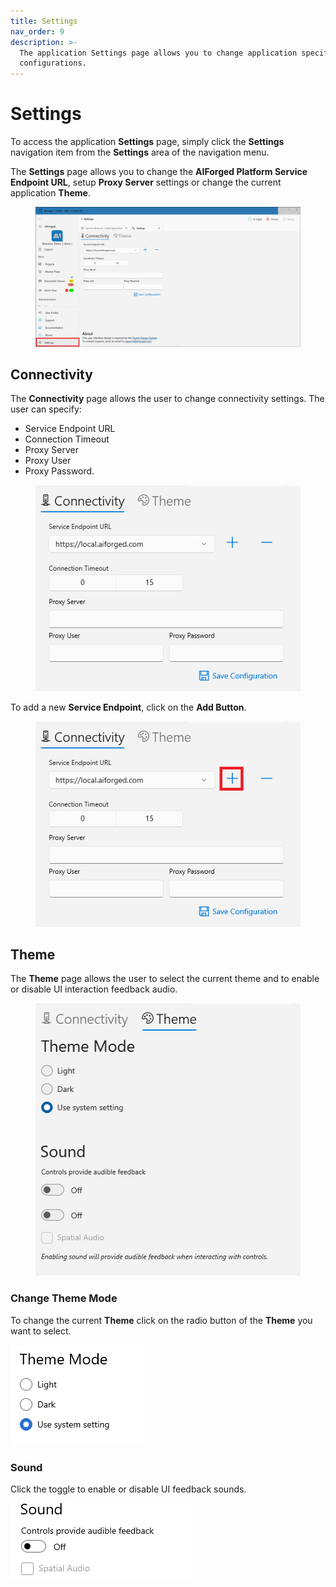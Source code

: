 ```yaml
---
title: Settings
nav_order: 9
description: >-
  The application Settings page allows you to change application specific
  configurations.
---
```


# Settings

To access the application **Settings** page, simply click the **Settings** navigation item from the **Settings** area of the navigation menu.

The **Settings** page allows you to change the **AIForged Platform Service Endpoint URL**, setup **Proxy Server** settings or change the current application **Theme**.

<figure><img src=".gitbook/assets/image (12) (4).png" alt=""><figcaption></figcaption></figure>

## Connectivity

The **Connectivity** page allows the user to change connectivity settings. The user can specify:

* Service Endpoint URL
* Connection Timeout
* Proxy Server
* Proxy User
* Proxy Password.

<figure><img src=".gitbook/assets/image (4) (5).png" alt=""><figcaption></figcaption></figure>

To add a new **Service Endpoint**, click on the **Add Button**.

<figure><img src=".gitbook/assets/image (8) (2).png" alt=""><figcaption></figcaption></figure>

## Theme

The **Theme** page allows the user to select the current theme and to enable or disable UI interaction feedback audio.

<figure><img src=".gitbook/assets/image (6) (3).png" alt=""><figcaption></figcaption></figure>

### Change Theme Mode

To change the current **Theme** click on the radio button of the **Theme** you want to select.

![](<assets/image (38) (1) (1).png>)

### Sound

Click the toggle to enable or disable UI feedback sounds.

![](<assets/image (6) (1) (1).png>)
